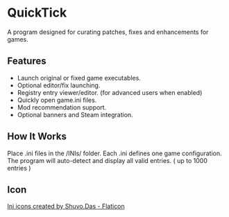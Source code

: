 # QuickTick

A program designed for curating patches, fixes and enhancements for games.

## Features

- Launch original or fixed game executables.
- Optional editor/fix launching.
- Registry entry viewer/editor. (for advanced users when enabled)
- Quickly open game.ini files.
- Mod recommendation support.
- Optional banners and Steam integration.

## How It Works
Place .ini files in the /INIs/ folder. Each .ini defines one game configuration. The program will auto-detect and display all valid entries. ( up to 1000 entries )

## Icon

<a href="https://www.flaticon.com/free-icons/ini" title="ini icons">Ini icons created by Shuvo.Das - Flaticon</a>